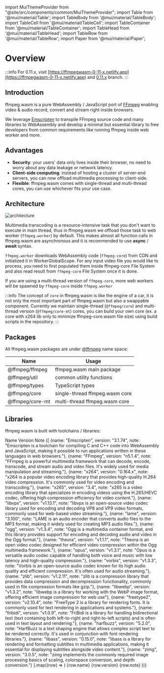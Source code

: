 import MuiThemeProvider from "@site/src/components/common/MuiThemeProvider";
import Table from '@mui/material/Table';
import TableBody from '@mui/material/TableBody';
import TableCell from '@mui/material/TableCell';
import TableContainer from '@mui/material/TableContainer';
import TableHead from '@mui/material/TableHead';
import TableRow from '@mui/material/TableRow';
import Paper from '@mui/material/Paper';

# Overview

:::info
For 0.11.x, visit [https://ffmpegwasm-0-11-x.netlify.app](https://ffmpegwasm-0-11-x.netlify.app)
and [0.11.x](https://github.com/ffmpegwasm/ffmpeg.wasm/tree/0.11.x) branch.
:::

## Introduction

ffmpeg.wasm is a pure WebAssembly / JavaScript port of [FFmpeg](https://www.ffmpeg.org/)
enabling video & audio record, convert and stream right inside browsers.

We leverage
[Emscripten](https://emscripten.org/) to transpile FFmpeg source code and many
libraries to WebAssembly and develop a minimal but essential library to free
developers from common requirements like running ffmpeg inside web worker and
more.

## Advantages

- **Security**: your users' data only lives inside their browser, no need to
    worry about any data leakage or network latency.
- **Client-side computing**: instead of hosting a cluster of server-end servers,
    you can now offload multimedia processing to client-side.
- **Flexible**: ffmpeg.wasm comes with single-thread and multi-thread cores, you
    can use whichever fits your use case.

## Architecture

![architecture](/img/ffmpegwasm-arch.png)

Multimedia transcoding is a resource-intensive task that you don't want to
execute in main thread, thus in ffmpeg.wasm we offload those task to web worker
(`ffmpeg.worker`) by default. This makes almost all function calls in ffmpeg.wasm
are asynchronous and it is recommended to use **async** / **await** syntax.

`ffmpeg.worker` downloads WebAssembly code (`ffmpeg-core`) from CDN
and initialized it in WorkerGlobalScope. For any input video file you would like
to process, you need to first populated them inside ffmpeg-core File System and
also read result from `ffmpeg-core` File System once it is done.

If you are using a multi-thread version of `ffmpeg-core`, more web workers will
be spawned by `ffmpeg-core` inside `ffmpeg.worker`

:::info
The concept of `core` in ffmpeg.wasm is like the engine of a car, it is not only
the most important part of ffmpeg.wasm but also a swappable component. Currently
we maintain single-thread (`@ffmpeg/core`) and multi-thread version
(`@ffmpeg/core-mt`) cores, you can build your own core (ex. a core with x264
 lib only to minimize ffmpeg-core.wasm file size) using build scripts in the repository.
:::

## Packages

All ffmpeg.wasm packages are under [@ffmpeg](https://www.npmjs.com/search?q=%40ffmpeg)
name space:

| Name | Usage |
| ---- | ----- |
| @ffmpeg/ffmpeg | ffmpeg.wasm main package |
| @ffmpeg/util | common utility functions |
| @ffmpeg/types | TypeScript types |
| @ffmpeg/core | single-thread ffmpeg.wasm core |
| @ffmpeg/core-mt | multi-thread ffmpeg.wasm core |

## Libraries

ffmpeg.wasm is built with toolchains / libraries:

<MuiThemeProvider>
    <TableContainer>
      <Table sx={{ minWidth: 650 }} aria-label="simple table">
        <TableHead>
          <TableRow>
            <TableCell align="center">Name</TableCell>
            <TableCell align="center">Version</TableCell>
            <TableCell align="center">Note</TableCell>
          </TableRow>
        </TableHead>
        <TableBody>
          {[
            {name: "Emscripten", version: "3.1.74", note: "Emscripten is a toolchain for compiling C and C++ code into WebAssembly and JavaScript, making it possible to run applications written in these languages in web browsers."},
            {name: "FFmpeg", version: "n5.1.4", note: "FFmpeg is a powerful multimedia framework that can decode, encode, transcode, and stream audio and video files. It's widely used for media manipulation and streaming."},
            {name: "x264", version: "0.164.x", note: "x264 is a popular video encoding library that provides high-quality H.264 video compression. It's commonly used for video encoding and transcoding."},
            {name: "x265", version: "3.4", note: "x265 is a video encoding library that specializes in encoding videos using the H.265/HEVC codec, offering high compression efficiency for video content."},
            {name: "libvpx", version: "v1.13.1", note: "libvpx is an open-source video codec library used for encoding and decoding VP8 and VP9 video formats, commonly used for web-based video streaming."},
            {name: "lame", version: "3.100", note: "LAME is an audio encoder that converts audio files to the MP3 format, making it widely used for creating MP3 audio files."},
            {name: "ogg", version: "v1.3.4", note: "Ogg is a multimedia container format, and this library provides support for encoding and decoding audio and video in the Ogg format."},
            {name: "theora", version: "v1.1.1", note: "Theora is an open video codec designed for efficient video compression within the Ogg multimedia framework."},
            {name: "opus", version: "v1.3.1", note: "Opus is a versatile audio codec capable of handling both voice and music with low latency and high-quality compression."},
            {name: "vorbis", version: "v1.3.3", note: "Vorbis is an open-source audio codec known for its high audio quality and efficient compression. It's often used for audio streaming."},
            {name: "zlib", version: "v1.2.11", note: "zlib is a compression library that provides data compression and decompression functionality, commonly used in file compression formats like gzip."},
            {name: "libwebp", version: "v1.3.2", note: "libwebp is a library for working with the WebP image format, offering efficient image compression for web use"},
            {name: "freetype2", version: "v2.10.4", note: "FreeType 2 is a library for rendering fonts. It is commonly used for text rendering in applications and systems."},
            {name: "fribidi", version: "v1.0.9", note: "FriBidi is a library for handling bidirectional text (text containing both left-to-right and right-to-left scripts) and is often used in text layout and rendering."},
            {name: "harfbuzz", version: "5.2.0", note: "HarfBuzz is a text shaping engine that allows complex script text to be rendered correctly. It's used in conjunction with font rendering libraries."},
            {name: "libass", version: "0.15.0", note: "libass is a library for rendering and formatting subtitles in multimedia applications, making it essential for displaying subtitles alongside video content."},
            {name: "zimg", version: "3.0.5", note: "zimg implements the commonly required image processing basics of scaling, colorspace conversion, and depth conversion."}
           ].map((row) => (
            <TableRow
              key={row.name}
            >
              <TableCell component="th" scope="row">
                {row.name}
              </TableCell>
              <TableCell align="left">{row.version}</TableCell>
              <TableCell align="left">{row.note}</TableCell>
            </TableRow>
          ))}
        </TableBody>
      </Table>
    </TableContainer>
</MuiThemeProvider>
